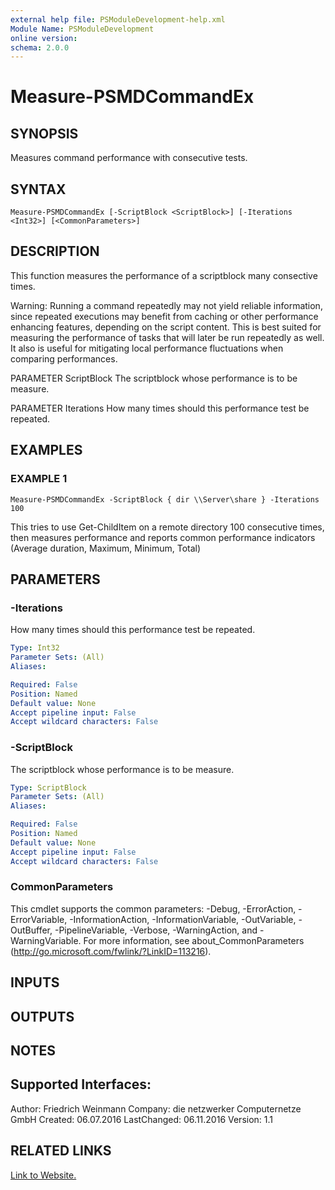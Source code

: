 ```yaml
---
external help file: PSModuleDevelopment-help.xml
Module Name: PSModuleDevelopment
online version:
schema: 2.0.0
---
```


# Measure-PSMDCommandEx

## SYNOPSIS
Measures command performance with consecutive tests.

## SYNTAX

```
Measure-PSMDCommandEx [-ScriptBlock <ScriptBlock>] [-Iterations <Int32>] [<CommonParameters>]
```

## DESCRIPTION
This function measures the performance of a scriptblock many consective times.

Warning: Running a command repeatedly may not yield reliable information, since repeated executions may benefit from caching or other performance enhancing features, depending on the script content.
This is best suited for measuring the performance of tasks that will later be run repeatedly as well.
It also is useful for mitigating local performance fluctuations when comparing performances.

PARAMETER ScriptBlock
The scriptblock whose performance is to be measure.

PARAMETER Iterations
How many times should this performance test be repeated.

## EXAMPLES

### EXAMPLE 1
```
Measure-PSMDCommandEx -ScriptBlock { dir \\Server\share } -Iterations 100
```

This tries to use Get-ChildItem on a remote directory 100 consecutive times, then measures performance and reports common performance indicators (Average duration, Maximum, Minimum, Total)

## PARAMETERS

### -Iterations
How many times should this performance test be repeated.

```yaml
Type: Int32
Parameter Sets: (All)
Aliases:

Required: False
Position: Named
Default value: None
Accept pipeline input: False
Accept wildcard characters: False
```

### -ScriptBlock
The scriptblock whose performance is to be measure.

```yaml
Type: ScriptBlock
Parameter Sets: (All)
Aliases:

Required: False
Position: Named
Default value: None
Accept pipeline input: False
Accept wildcard characters: False
```

### CommonParameters
This cmdlet supports the common parameters: -Debug, -ErrorAction, -ErrorVariable, -InformationAction, -InformationVariable, -OutVariable, -OutBuffer, -PipelineVariable, -Verbose, -WarningAction, and -WarningVariable.
For more information, see about_CommonParameters (http://go.microsoft.com/fwlink/?LinkID=113216).

## INPUTS

## OUTPUTS

## NOTES
Supported Interfaces:
------------------------

Author:       Friedrich Weinmann
Company:      die netzwerker Computernetze GmbH
Created:      06.07.2016
LastChanged:  06.11.2016
Version:      1.1

## RELATED LINKS

[Link to Website.]()

